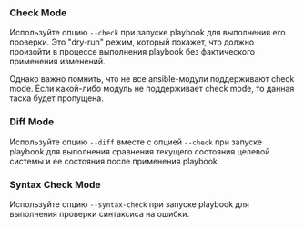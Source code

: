 ### Check Mode

Используйте опцию `--check` при запуске playbook для выполнения его проверки. Это "dry-run" режим, который покажет, что должно произойти в процессе выполнения playbook без фактического применения изменений.

Однако важно помнить, что не все ansible-модули поддерживают check mode. Если какой-либо модуль не поддерживает check mode, то данная таска будет пропущена.

### Diff Mode

Используйте опцию `--diff` вместе с опцией `--check` при запуске playbook для выполнения сравнения текущего состояния целевой системы и ее состояния после применения playbook.

### Syntax Check Mode

Используйте опцию `--syntax-check` при запуске playbook для выполнения проверки синтаксиса на ошибки.
